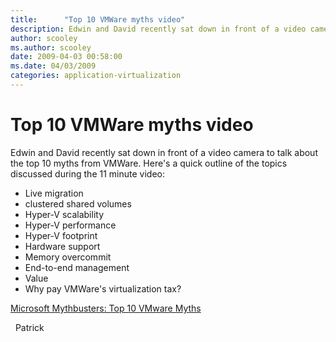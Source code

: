 ```yaml
---
title:      "Top 10 VMWare myths video"
description: Edwin and David recently sat down in front of a video camera to talk about the top 10 myths from VMWare.
author: scooley
ms.author: scooley
date: 2009-04-03 00:58:00
ms.date: 04/03/2009
categories: application-virtualization
---
```

# Top 10 VMWare myths video

Edwin and David recently sat down in front of a video camera to talk about the top 10 myths from VMWare. Here's a quick outline of the topics discussed during the 11 minute video: 

  * Live migration
  * clustered shared volumes
  * Hyper-V scalability
  * Hyper-V performance
  * Hyper-V footprint
  * Hardware support
  * Memory overcommit
  * End-to-end management
  * Value
  * Why pay VMWare's virtualization tax?


  
[Microsoft Mythbusters: Top 10 VMware Myths](/virtualization/community/team-blog/2009/20090403-top-10-vmware-myths-video)

  Patrick

 
